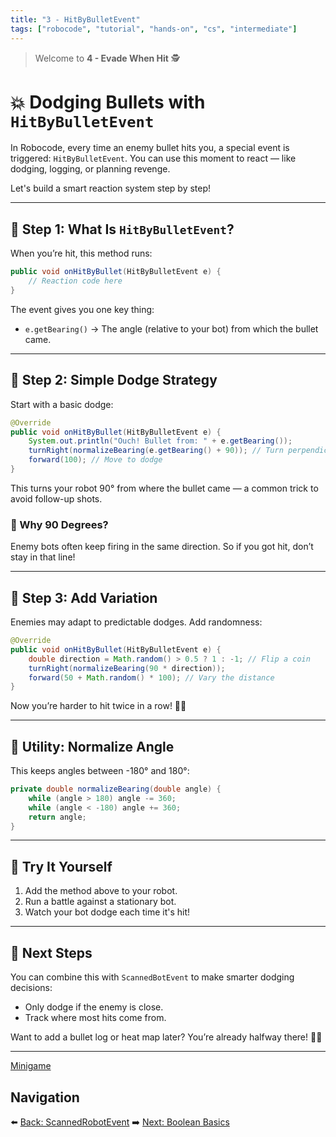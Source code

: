```yaml
---
title: "3 - HitByBulletEvent"
tags: ["robocode", "tutorial", "hands-on", "cs", "intermediate"]
---
```


> Welcome to **4 - Evade When Hit** 🕵️

# 💥 Dodging Bullets with `HitByBulletEvent`

In Robocode, every time an enemy bullet hits you, a special event is triggered: `HitByBulletEvent`. You can use this moment to react — like dodging, logging, or planning revenge.

Let's build a smart reaction system step by step!

---

## 🧠 Step 1: What Is `HitByBulletEvent`?

When you’re hit, this method runs:

```java
public void onHitByBullet(HitByBulletEvent e) {
    // Reaction code here
}
```

The event gives you one key thing:

* `e.getBearing()` → The angle (relative to your bot) from which the bullet came.

---

## 🛞 Step 2: Simple Dodge Strategy

Start with a basic dodge:

```java
@Override
public void onHitByBullet(HitByBulletEvent e) {
    System.out.println("Ouch! Bullet from: " + e.getBearing());
    turnRight(normalizeBearing(e.getBearing() + 90)); // Turn perpendicular to the bullet
    forward(100); // Move to dodge
}
```

This turns your robot 90° from where the bullet came — a common trick to avoid follow-up shots.

### 🎯 Why 90 Degrees?

Enemy bots often keep firing in the same direction. So if you got hit, don’t stay in that line!

---

## 🔁 Step 3: Add Variation

Enemies may adapt to predictable dodges. Add randomness:

```java
@Override
public void onHitByBullet(HitByBulletEvent e) {
    double direction = Math.random() > 0.5 ? 1 : -1; // Flip a coin
    turnRight(normalizeBearing(90 * direction));
    forward(50 + Math.random() * 100); // Vary the distance
}
```

Now you’re harder to hit twice in a row! 🤖💨

---

## 🧰 Utility: Normalize Angle

This keeps angles between -180° and 180°:

```java
private double normalizeBearing(double angle) {
    while (angle > 180) angle -= 360;
    while (angle < -180) angle += 360;
    return angle;
}
```

---

## 🧪 Try It Yourself

1. Add the method above to your robot.
2. Run a battle against a stationary bot.
3. Watch your bot dodge each time it's hit!

---

## 🧭 Next Steps

You can combine this with `ScannedBotEvent` to make smarter dodging decisions:

* Only dodge if the enemy is close.
* Track where most hits come from.

Want to add a bullet log or heat map later? You’re already halfway there! 🧠✨

---

[Minigame](/robocode/Day-4/04-minigame)

## Navigation

⬅️ [Back: ScannedRobotEvent](/robocode/Day-4/01_scanned_robot_event)
➡️ [Next: Boolean Basics](/robocode/Day-5/00_boolean_basics)
